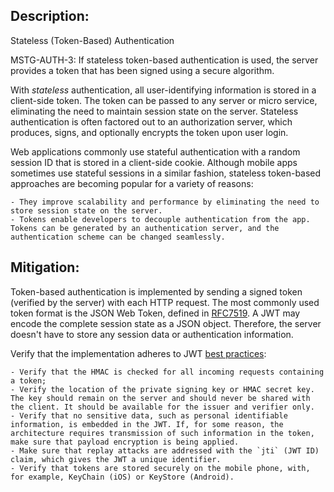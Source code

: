 ## Description:

Stateless (Token-Based) Authentication

MSTG-AUTH-3: If stateless token-based authentication is used, the server provides a token that has been signed using a secure algorithm.

With *stateless* authentication, all user-identifying information is stored in a client-side token. The token can be passed to any server or micro service, eliminating the need to maintain session state on the server. Stateless authentication is often factored out to an authorization server, which produces, signs, and optionally encrypts the token upon user login.

Web applications commonly use stateful authentication with a random session ID that is stored in a client-side cookie. Although mobile apps sometimes use stateful sessions in a similar fashion, stateless token-based approaches are becoming popular for a variety of reasons:

	- They improve scalability and performance by eliminating the need to store session state on the server.
	- Tokens enable developers to decouple authentication from the app. Tokens can be generated by an authentication server, and the authentication scheme can be changed seamlessly.


## Mitigation:

Token-based authentication is implemented by sending a signed token (verified by the server) with each HTTP request. The most commonly used token format is the JSON Web Token, defined in [RFC7519](https://tools.ietf.org/html/rfc7519 "RFC7519"). A JWT may encode the complete session state as a JSON object. Therefore, the server doesn't have to store any session data or authentication information.

Verify that the implementation adheres to JWT [best practices](https://stormpath.com/blog/jwt-the-right-way "JWT the right way"):

	- Verify that the HMAC is checked for all incoming requests containing a token;
	- Verify the location of the private signing key or HMAC secret key. The key should remain on the server and should never be shared with the client. It should be available for the issuer and verifier only.
	- Verify that no sensitive data, such as personal identifiable information, is embedded in the JWT. If, for some reason, the architecture requires transmission of such information in the token, make sure that payload encryption is being applied. 
	- Make sure that replay attacks are addressed with the `jti` (JWT ID) claim, which gives the JWT a unique identifier.
	- Verify that tokens are stored securely on the mobile phone, with, for example, KeyChain (iOS) or KeyStore (Android).
